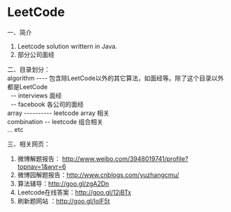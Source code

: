 LeetCode
==================
一、简介  
1. Leetcode solution writtern in Java.  
2. 部分公司面经

二、目录划分：  
algorithm ---- 包含除LeetCode以外的其它算法，如面经等。除了这个目录以外都是LeetCode  
&nbsp;&nbsp;-- interviews 面经  
&nbsp;&nbsp;-- facebook 各公司的面经  
array ---------- leetcode array 相关  
combination -- leetcode 组合相关   
... etc

三、相关网页：  
1. 微博解题报告： http://www.weibo.com/3948019741/profile?topnav=1&wvr=6  
2. 微博园解题报告：http://www.cnblogs.com/yuzhangcmu/  
3. 算法辅导：http://goo.gl/zgA2Dn  
4. Leetcode在线答案：http://goo.gl/12jBTx  
5. 刷新题网站 ：http://goo.gl/IolF5t
